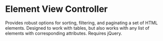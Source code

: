 # Element View Controller
Provides robust options for sorting, filtering, and paginating a set of HTML elements. Designed to work with tables, but also works with any list of elements with corresponding attributes. Requires jQuery.
